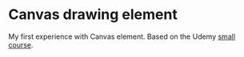 # Canvas drawing element

My first experience with Canvas element. Based on the Udemy [small course](https://www.udemy.com/course/javascript-html5-canvas-course/).